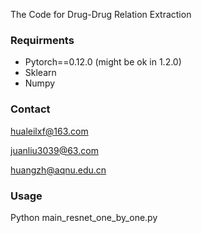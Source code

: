 The Code for Drug-Drug Relation Extraction

### Requirments

- Pytorch==0.12.0 (might be ok in 1.2.0)
- Sklearn
- Numpy

### Contact
hualeilxf@163.com

juanliu3039@63.com

huangzh@aqnu.edu.cn

### Usage
Python main_resnet_one_by_one.py